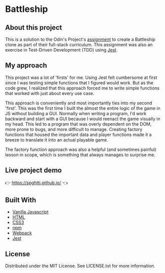 # Battleship

## About this project
This is a solution to the Odin's Project's [assignment](https://www.theodinproject.com/paths/full-stack-javascript/courses/javascript/lessons/battleship) to create a Battleship clone as part of their full-stack curriculum. This assignment was also an exercise in Test-Driven Development (TDD) using [Jest](https://jestjs.io/). 

## My approach
This project was a lot of 'firsts' for me. Using Jest felt cumbersome at first since I was testing simple functions that I figured would work. But as the code grew, I realized that this approach forced me to write simple functions that worked with just about every use case.

This approach is conveniently and most importantly ties into my second 'first'. This was the first time I built the almost the entire logic of the game in JS without building a GUI. Normally when writing a program, I'd work backward and start with a GUI because I would reenact the game visually in my head. This led to a program that was overly dependent on the DOM, more prone to bugs, and more difficult to manage. Creating factory functions that housed the important data and player functions made it a breeze to translate it into an actual playable game.

The factory function approach was also a helpful (and sometimes painful) lesson in scope, which is something that always manages to surprise me.

## Live project demo
:point_right: https://spghtti.github.io/ :point_left:

## Built With

- [Vanilla Javascript](https://developer.mozilla.org/en-US/docs/Web/JavaScript)
- [HTML](https://developer.mozilla.org/en-US/docs/Web/HTML)
- [CSS3](https://developer.mozilla.org/en-US/docs/Web/CSS)
- [npm](https://www.npmjs.com/)
- [Webpack](https://webpack.js.org/)
- [Jest](https://jestjs.io/)


## License

Distributed under the MIT License. See LICENSE.txt for more information.